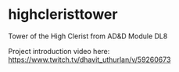 # highcleristtower
Tower of the High Clerist from AD&amp;D Module DL8

Project introduction video here: https://www.twitch.tv/dhavit_uthurlan/v/59260673
